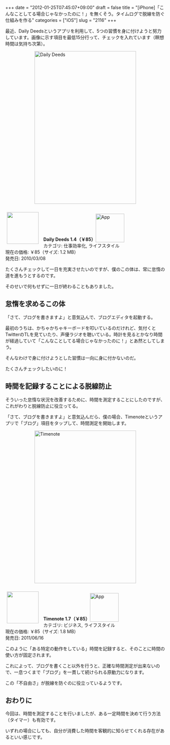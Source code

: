 +++
date = "2012-01-25T07:45:07+09:00"
draft = false
title = "[iPhone]「こんなことしてる場合じゃなかったのに！」を無くそう。タイムログで脱線を防ぐ仕組みを作る"
categories = ["iOS"]
slug = "2116"
+++

最近、Daily Deedsというアプリを利用して、5つの習慣を身に付けようと努力しています。画像に示す項目を最低15分行って、チェックを入れています（瞑想時間は気持ち次第）。

<img style="display:block; margin-left:auto; margin-right:auto;" src="/images/2012/01/Daily_Deeds.png" alt="Daily Deeds" title="Daily_Deeds.png" border="0" width="320" height="480" /><br />

<a href="https://itunes.apple.com/jp/app/id358401617?mt=8&uo=4&at=11l3RT" target="_blank" rel="nofollow"><img width="100" class="alignleft" align="left" src="http://a4.mzstatic.com/us/r1000/037/Purple/4e/ef/7a/mzi.kijhtigm.100x100-75.jpg" style="margin: -5px 15px 1px 5px;"></a><strong> Daily Deeds 1.4（￥85）</strong><a href="https://itunes.apple.com/jp/app/id358401617?mt=8&uo=4&at=11l3RT" target="_blank" rel="nofollow"><img src="/images/2012/12/viewinitunes_jp.png" style="vertical-align:bottom;" width="90" alt="App"></a><br> カテゴリ: 仕事効率化, ライフスタイル<br> 現在の価格: ￥85（サイズ: 1.2 MB）<br> 発売日: 2010/03/08<br style="clear: both;">

たくさんチェックして一日を充実させたいのですが、僕のこの体は、常に怠惰の道を進もうとするのです。

そのせいで何もせずに一日が終わることもありました。

<h2>怠惰を求めるこの体</h2>

「さて、ブログを書きますよ」と意気込んで、ブログエディタを起動する。

最初のうちは、かちゃかちゃキーボードを叩いているのだけれど、気付くとTwitterのTLを見ていたり、声優ラジオを聴いている。時計を見るとかなり時間が経過していて「こんなことしてる場合じゃなかったのに！」とあ然としてしまう。

そんなわけで身に付けようとした習慣は一向に身に付かないのだ。

たくさんチェックしたいのに！

<h2>時間を記録することによる脱線防止</h2>

そういった怠惰な状況を改善するために、時間を測定することにしたのですが、これがわりと脱線防止に役立ってる。

「さて、ブログを書きますよ」と意気込んだら、僕の場合、Timenoteというアプリで「ブログ」項目をタップして、時間測定を開始します。

<img style="display:block; margin-left:auto; margin-right:auto;" src="/images/2012/01/Timenote.png" alt="Timenote" title="Timenote.png" border="0" width="320" height="480" /><br />

<a href="https://itunes.apple.com/jp/app/id439176506?mt=8&uo=4&at=11l3RT" target="_blank" rel="nofollow"><img width="100" class="alignleft" align="left" src="http://a5.mzstatic.com/us/r1000/064/Purple/15/26/20/mzl.ijwvakkx.100x100-75.png" style="margin: -5px 15px 1px 5px;"></a><strong> Timenote 1.7（￥85）</strong><a href="https://itunes.apple.com/jp/app/id439176506?mt=8&uo=4&at=11l3RT" target="_blank" rel="nofollow"><img src="/images/2012/12/viewinitunes_jp.png" style="vertical-align:bottom;" width="90" alt="App"></a><br> カテゴリ: ビジネス, ライフスタイル<br> 現在の価格: ￥85（サイズ: 1.8 MB）<br> 発売日: 2011/06/16<br style="clear: both;">

このように「ある特定の動作をしている」時間を記録すると、そのことに時間の使い方が固定されます。

これによって、ブログを書くこと以外を行うと、正確な時間測定が出来ないので、一息つくまで「ブログ」を一貫して続けられる原動力になります。

この「不自由さ」が脱線を防ぐのに役立っているようです。

<h2>おわりに</h2>

今回は、時間を測定することを行いましたが、ある一定時間を決めて行う方法（タイマー）も有効です。

いずれの場合にしても、自分が消費した時間を客観的に知らせてくれる存在があるといい感じです。
